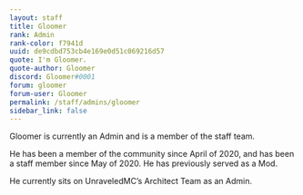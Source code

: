 ```yaml
---
layout: staff
title: Gloomer
rank: Admin
rank-color: f7941d
uuid: de9cdbd753cb4e169e0d51c069216d57
quote: I'm Gloomer.
quote-author: Gloomer
discord: Gloomer#0001
forum: gloomer
forum-user: Gloomer
permalink: /staff/admins/gloomer
sidebar_link: false
---
```


Gloomer is currently an Admin and is a member of the staff team.

He has been a member of the community since April of 2020, and has been a staff member since May of 2020. He has previously served as a Mod.

He currently sits on UnraveledMC’s Architect Team as an Admin.
